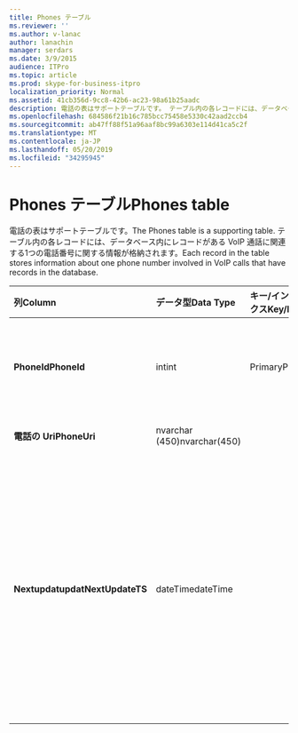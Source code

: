 ```yaml
---
title: Phones テーブル
ms.reviewer: ''
ms.author: v-lanac
author: lanachin
manager: serdars
ms.date: 3/9/2015
audience: ITPro
ms.topic: article
ms.prod: skype-for-business-itpro
localization_priority: Normal
ms.assetid: 41cb356d-9cc8-42b6-ac23-98a61b25aadc
description: 電話の表はサポートテーブルです。 テーブル内の各レコードには、データベース内にレコードがある VoIP 通話に関連する1つの電話番号に関する情報が格納されます。
ms.openlocfilehash: 684586f21b16c785bcc75458e5330c42aad2ccb4
ms.sourcegitcommit: ab47ff88f51a96aaf8bc99a6303e114d41ca5c2f
ms.translationtype: MT
ms.contentlocale: ja-JP
ms.lasthandoff: 05/20/2019
ms.locfileid: "34295945"
---
```

# <a name="phones-table"></a><span data-ttu-id="28c02-104">Phones テーブル</span><span class="sxs-lookup"><span data-stu-id="28c02-104">Phones table</span></span>
 
<span data-ttu-id="28c02-105">電話の表はサポートテーブルです。</span><span class="sxs-lookup"><span data-stu-id="28c02-105">The Phones table is a supporting table.</span></span> <span data-ttu-id="28c02-106">テーブル内の各レコードには、データベース内にレコードがある VoIP 通話に関連する1つの電話番号に関する情報が格納されます。</span><span class="sxs-lookup"><span data-stu-id="28c02-106">Each record in the table stores information about one phone number involved in VoIP calls that have records in the database.</span></span>
  
|<span data-ttu-id="28c02-107">**列**</span><span class="sxs-lookup"><span data-stu-id="28c02-107">**Column**</span></span>|<span data-ttu-id="28c02-108">**データ型**</span><span class="sxs-lookup"><span data-stu-id="28c02-108">**Data Type**</span></span>|<span data-ttu-id="28c02-109">**キー/インデックス**</span><span class="sxs-lookup"><span data-stu-id="28c02-109">**Key/Index**</span></span>|<span data-ttu-id="28c02-110">**詳細**</span><span class="sxs-lookup"><span data-stu-id="28c02-110">**Details**</span></span>|
|:-----|:-----|:-----|:-----|
|<span data-ttu-id="28c02-111">**PhoneId**</span><span class="sxs-lookup"><span data-stu-id="28c02-111">**PhoneId**</span></span> <br/> |<span data-ttu-id="28c02-112">int</span><span class="sxs-lookup"><span data-stu-id="28c02-112">int</span></span>  <br/> |<span data-ttu-id="28c02-113">Primary</span><span class="sxs-lookup"><span data-stu-id="28c02-113">Primary</span></span>  <br/> |<span data-ttu-id="28c02-114">この電話を識別する一意の番号。</span><span class="sxs-lookup"><span data-stu-id="28c02-114">Unique number identifying this phone.</span></span>  <br/> |
|<span data-ttu-id="28c02-115">**電話の Uri**</span><span class="sxs-lookup"><span data-stu-id="28c02-115">**PhoneUri**</span></span> <br/> |<span data-ttu-id="28c02-116">nvarchar (450)</span><span class="sxs-lookup"><span data-stu-id="28c02-116">nvarchar(450)</span></span>  <br/> | <br/> |<span data-ttu-id="28c02-117">電話番号。</span><span class="sxs-lookup"><span data-stu-id="28c02-117">Phone number.</span></span>  <br/> |
|<span data-ttu-id="28c02-118">**Nextupdatupdat**</span><span class="sxs-lookup"><span data-stu-id="28c02-118">**NextUpdateTS**</span></span> <br/> |<span data-ttu-id="28c02-119">dateTime</span><span class="sxs-lookup"><span data-stu-id="28c02-119">dateTime</span></span>  <br/> ||<span data-ttu-id="28c02-120">タイムスタンプ (内部使用のみ)。</span><span class="sxs-lookup"><span data-stu-id="28c02-120">Time stamp (for internal use only).</span></span>  <br/> <span data-ttu-id="28c02-121">このフィールドは、Microsoft Lync Server 2013 で導入されました。</span><span class="sxs-lookup"><span data-stu-id="28c02-121">This field was introduced in Microsoft Lync Server 2013.</span></span>  <br/> |
   

